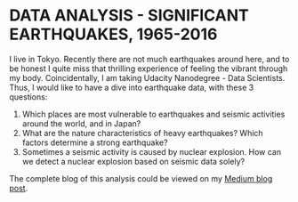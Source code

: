 # DATA ANALYSIS - SIGNIFICANT EARTHQUAKES, 1965-2016

I live in Tokyo. Recently there are not much earthquakes around here, and to be honest I quite miss that thrilling experience of feeling the vibrant through my body. Coincidentally, I am taking Udacity Nanodegree - Data Scientists. Thus, I would like to have a dive into earthquake data, with these 3 questions:

1. Which places are most vulnerable to earthquakes and seismic activities around the world, and in Japan?
2. What are the nature characteristics of heavy earthquakes? Which factors determine a strong earthquake?
3. Sometimes a seismic activity is caused by nuclear explosion. How can we detect a nuclear explosion based on seismic data solely?

The complete blog of this analysis could be viewed on my [Medium blog post](https://medium.com/@trnhunhthuy/a-little-gaze-into-the-earthquake-dataset-a23cfb0c6b0d).